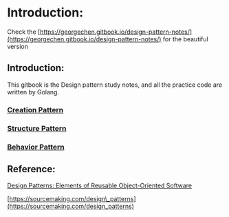 # Introduction:

Check the [https://georgechen.gitbook.io/design-pattern-notes/](https://georgechen.gitbook.io/design-pattern-notes/) for the beautiful version

## Introduction:

This gitbook is the Design pattern study notes, and all the practice code are written by Golang.

### [Creation Pattern](https://georgenotes.gitbook.io/design-pattern/creational-pattern)

### [Structure Pattern](https://georgenotes.gitbook.io/design-pattern/structural)

### [Behavior Pattern](https://georgenotes.gitbook.io/design-pattern/behavior)



## Reference:

[Design Patterns: Elements of Reusable Object-Oriented Software](https://www.amazon.com/Design-Patterns-Elements-Reusable-Object-Oriented/dp/0201633612/ref=sr_1_1?ie=UTF8&qid=1528634992&sr=8-1&keywords=design+patterns)

[https://sourcemaking.com/design\_patterns](https://sourcemaking.com/design_patterns)


